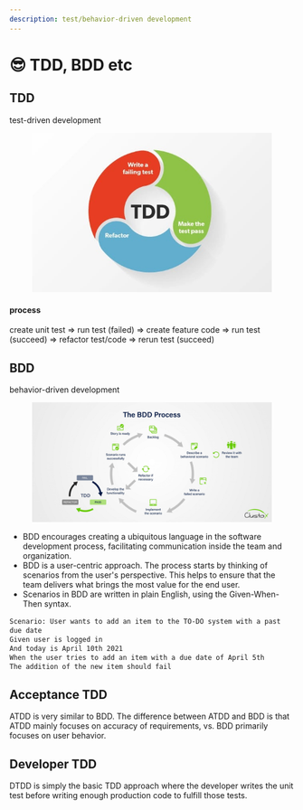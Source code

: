 ```yaml
---
description: test/behavior-driven development
---
```


# 😎 TDD, BDD etc

## TDD

test-driven development

<figure><img src="../../.gitbook/assets/image (3).png" alt=""><figcaption></figcaption></figure>

#### process

create unit test => run test (failed) => create feature code =>  run test (succeed) => refactor test/code => rerun test (succeed)

## BDD

behavior-driven development

<figure><img src="../../.gitbook/assets/image (6).png" alt=""><figcaption></figcaption></figure>

* BDD encourages creating a ubiquitous language in the software development process, facilitating communication inside the team and organization.
* BDD is a user-centric approach. The process starts by thinking of scenarios from the user's perspective. This helps to ensure that the team delivers what brings the most value for the end user.
* Scenarios in BDD are written in plain English, using the Given-When-Then syntax.

```
Scenario: User wants to add an item to the TO-DO system with a past due date 
Given user is logged in 
And today is April 10th 2021 
When the user tries to add an item with a due date of April 5th 
The addition of the new item should fail
```

## **Acceptance TDD**&#x20;

ATDD is very similar to BDD. The difference between ATDD and BDD is that ATDD mainly focuses on accuracy of requirements, vs. BDD primarily focuses on user behavior.

## **Developer TDD**&#x20;

DTDD is simply the basic TDD approach where the developer writes the unit test before writing enough production code to fulfill those tests.
